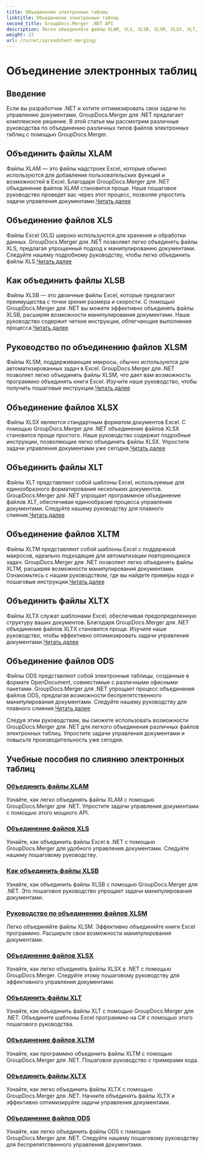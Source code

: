 ```yaml
---
title: Объединение электронных таблиц
linktitle: Объединение электронных таблиц
second_title: GroupDocs.Merger .NET API
description: Легко объединяйте файлы XLAM, XLS, XLSB, XLSM, XLSX, XLT, XLTM, XLTX и ODS в .NET с помощью GroupDocs.Merger. Упростите задачи управления документами.
weight: 23
url: /ru/net/spreadsheet-merging/
---
```


# Объединение электронных таблиц


## Введение

Если вы разработчик .NET и хотите оптимизировать свои задачи по управлению документами, GroupDocs.Merger для .NET предлагает комплексное решение. В этой статье мы рассмотрим различные руководства по объединению различных типов файлов электронных таблиц с помощью GroupDocs.Merger.

## Объединить файлы XLAM
 Файлы XLAM — это файлы надстроек Excel, которые обычно используются для добавления пользовательских функций и возможностей в Excel. Благодаря GroupDocs.Merger для .NET объединение файлов XLAM становится проще. Наше пошаговое руководство проведет вас через этот процесс, позволяя упростить задачи управления документами.[Читать далее](./merge-xlam-files/)

## Объединение файлов XLS
Файлы Excel (XLS) широко используются для хранения и обработки данных. GroupDocs.Merger для .NET позволяет легко объединять файлы XLS, предлагая упрощенный подход к манипулированию документами. Следуйте нашему подробному руководству, чтобы легко объединить файлы XLS.[Читать далее](./merging-xls-files/)

## Как объединить файлы XLSB
 Файлы XLSB — это двоичные файлы Excel, которые предлагают преимущества с точки зрения размера и скорости. С помощью GroupDocs.Merger для .NET вы можете эффективно объединять файлы XLSB, расширяя возможности манипулирования документами. Наше руководство содержит четкие инструкции, облегчающие выполнение процесса.[Читать далее](./how-to-merge-xlsb-files/)

## Руководство по объединению файлов XLSM
 Файлы XLSM, поддерживающие макросы, обычно используются для автоматизированных задач в Excel. GroupDocs.Merger для .NET позволяет легко объединять файлы XLSM, что дает вам возможность программно объединять книги Excel. Изучите наше руководство, чтобы получить пошаговые инструкции.[Читать далее](./guide-merging-xlsm-files/)

## Объединение файлов XLSX
Файлы XLSX являются стандартным форматом документов Excel. С помощью GroupDocs.Merger для .NET объединение файлов XLSX становится проще простого. Наше руководство содержит подробные инструкции, позволяющие легко объединять файлы XLSX. Упростите задачи управления документами уже сегодня.[Читать далее](./merging-xlsx-files/)

## Объединить файлы XLT
 Файлы XLT представляют собой шаблоны Excel, используемые для единообразного форматирования нескольких документов. GroupDocs.Merger для .NET упрощает программное объединение файлов XLT, обеспечивая единообразие процесса управления документами. Следуйте нашему руководству для плавного слияния.[Читать далее](./merge-xlt-files/)

## Объединение файлов XLTM
 Файлы XLTM представляют собой шаблоны Excel с поддержкой макросов, идеально подходящие для автоматизации повторяющихся задач. GroupDocs.Merger для .NET позволяет легко объединять файлы XLTM, расширяя возможности манипулирования документами. Ознакомьтесь с нашим руководством, где вы найдете примеры кода и пошаговые инструкции.[Читать далее](./merging-xltm-files/)

## Объединить файлы XLTX
Файлы XLTX служат шаблонами Excel, обеспечивая предопределенную структуру ваших документов. Благодаря GroupDocs.Merger для .NET объединение файлов XLTX становится проще. Изучите наше руководство, чтобы эффективно оптимизировать задачи управления документами.[Читать далее](./merge-xltx-files/)

## Объединение файлов ODS
 Файлы ODS представляют собой электронные таблицы, созданные в формате OpenDocument, совместимые с различными офисными пакетами. GroupDocs.Merger для .NET упрощает процесс объединения файлов ODS, предлагая возможности беспрепятственного манипулирования документами. Следуйте нашему руководству для плавного слияния.[Читать далее](./merging-ods-files/)

Следуя этим руководствам, вы сможете использовать возможности GroupDocs.Merger для .NET для легкого объединения различных файлов электронных таблиц. Упростите задачи управления документами и повысьте производительность уже сегодня.
## Учебные пособия по слиянию электронных таблиц
### [Объединить файлы XLAM](./merge-xlam-files/)
Узнайте, как легко объединять файлы XLAM с помощью GroupDocs.Merger для .NET. Упростите задачи управления документами с помощью этого мощного API.
### [Объединение файлов XLS](./merging-xls-files/)
Узнайте, как объединить файлы Excel в .NET с помощью GroupDocs.Merger для удобного управления документами. Следуйте нашему пошаговому руководству.
### [Как объединить файлы XLSB](./how-to-merge-xlsb-files/)
Узнайте, как объединить файлы XLSB с помощью GroupDocs.Merger для .NET. Это пошаговое руководство упрощает задачи манипулирования документами.
### [Руководство по объединению файлов XLSM](./guide-merging-xlsm-files/)
Легко объединяйте файлы XLSM. Эффективно объединяйте книги Excel программно. Расширьте свои возможности манипулирования документами.
### [Объединение файлов XLSX](./merging-xlsx-files/)
Узнайте, как легко объединять файлы XLSX в .NET с помощью GroupDocs.Merger. Следуйте этому пошаговому руководству для эффективного управления документами.
### [Объединить файлы XLT](./merge-xlt-files/)
Узнайте, как объединить файлы XLT с помощью GroupDocs.Merger для .NET. Объедините шаблоны Excel программно на C# с помощью этого пошагового руководства.
### [Объединение файлов XLTM](./merging-xltm-files/)
Узнайте, как программно объединить файлы XLTM с помощью GroupDocs.Merger для .NET. Пошаговое руководство с примерами кода.
### [Объединить файлы XLTX](./merge-xltx-files/)
Узнайте, как легко объединить файлы XLTX с помощью GroupDocs.Merger для .NET. Начните объединять файлы XLTX и эффективно оптимизируйте задачи управления документами.
### [Объединение файлов ODS](./merging-ods-files/)
Узнайте, как легко объединить файлы ODS с помощью GroupDocs.Merger для .NET. Следуйте нашему пошаговому руководству для беспрепятственного управления документами.